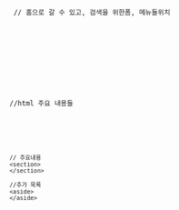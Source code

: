 <code>
<!DOCTYPE html>

 <head>
</head>

<body>
 // 홈으로 갈 수 있고, 검색을 위한폼, 메뉴들위치
 <header>
  
 </header>
 
 //html 주요 내용들
 <main>
     
    // 주요내용
    <section>
    </section>
    
    //추가 목록
    <aside>
    </aside>
 </main>
 
</body>
</code>
